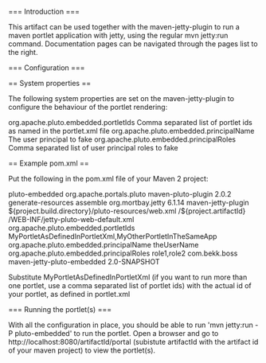 
=== Introduction ===

This artifact can be used together with the maven-jetty-plugin to run a maven portlet application with jetty, using the regular mvn jetty:run command. Documentation pages can be navigated through the pages list to the right.


=== Configuration ===

== System properties ==

The following system properties are set on the maven-jetty-plugin to configure the behaviour of the portlet rendering:

org.apache.pluto.embedded.portletIds 		Comma separated list of portlet ids as named in the portlet.xml file
org.apache.pluto.embedded.principalName 	The user principal to fake
org.apache.pluto.embedded.principalRoles	Comma separated list of user principal roles to fake

== Example pom.xml ==

Put the following in the pom.xml file of your Maven 2 project:


<profiles>
  <profile>
    <id>pluto-embedded</id>
    <build>
      <plugins>
        <plugin>
          <groupId>org.apache.portals.pluto</groupId>
          <artifactId>maven-pluto-plugin</artifactId>
          <version>2.0.2</version>
          <executions>
            <execution>
              <phase>generate-resources</phase>
              <goals>
                <goal>assemble</goal>
              </goals>
            </execution>
          </executions>
        </plugin>
        <plugin>
          <groupId>org.mortbay.jetty</groupId>
          <version>6.1.14</version>
          <artifactId>maven-jetty-plugin</artifactId>
          <configuration>
            <webXml>${project.build.directory}/pluto-resources/web.xml</webXml>
            <webAppConfig>
              <contextPath>/${project.artifactId}</contextPath>
              <defaultsDescriptor>/WEB-INF/jetty-pluto-web-default.xml</defaultsDescriptor>
            </webAppConfig>
            <systemProperties>
              <!-- The portlet ids can be a comma separated list if you want to run more than one
                   portlet in the portal
              -->
              <systemProperty>
                <name>org.apache.pluto.embedded.portletIds</name>
                <value>MyPortletAsDefinedInPortletXml,MyOtherPortletInTheSameApp</value>
              </systemProperty>
              <systemProperty>
                <name>org.apache.pluto.embedded.principalName</name>
                <value>theUserName</value>
              </systemProperty>
              <systemProperty>
                <name>org.apache.pluto.embedded.principalRoles</name>
                <value>role1,role2</value>
              </systemProperty>
            </systemProperties>
          </configuration>
        </plugin>
      </plugins>
    </build>
    <dependencies>
      <dependency>
        <groupId>com.bekk.boss</groupId>
        <artifactId>maven-jetty-pluto-embedded</artifactId>
        <version>2.0-SNAPSHOT</version>
      </dependency>
    </dependencies>
  </profile>
</profiles>

Substitute MyPortletAsDefinedInPortletXml (if you want to run more than one portlet, use a comma separated list of portlet ids) with the actual id of your portlet, as defined in portlet.xml

=== Running the portlet(s) ===

With all the configuration in place, you should be able to run 'mvn jetty:run -P pluto-embedded' to run the portlet. Open a browser and go to http://localhost:8080/artifactId/portal (subistute artifactId with the artifact id of your maven project) to view the portlet(s).




